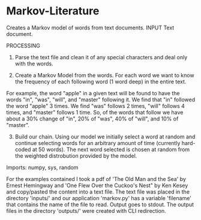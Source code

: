 # Markov-Literature
Creates a Markov model of words from text documents.
INPUT
Text document.  

PROCESSING
1) Parse the text file and clean it of any special characters and deal only with the words.

2) Create a Markov Model from the words.  For each word we want to know the frequency of each following word (1 word deep) in the entire text.  

For example, the word "apple" in a given text will be found to have the words "in", "was", "will", and "master" following it.  We find that "in" followed the word "apple" 3 times.  We find "was" follows 2 times, "will" follows 4 times, and "master" follows 1 time.  So, of the words that follow we have about a 30% change of "in", 20% of "was", 40% of "will", and 10% of "master".  

3) Build our chain.  Using our model we initially select a word at random and continue selecting words for an arbitrary amount of time (currently hard-coded at 50 words).  The next word selected is chosen at random from the weighted distrobution provided by the model.

Imports: numpy, sys, random

For the examples contained I took a pdf of 'The Old Man and the Sea' by Ernest Hemingway and 'One Flew Over the Cuckoo's Nest" by Ken Kesey and copy/pasted the content into a text file.  The text file was placed in the directory 'inputs/' and our application 'markov.py' has a variable 'filename' that contains the name of the file to read.  Output goes to stdout.  The output files in the directory 'outputs/' were created with CLI redirection.  
